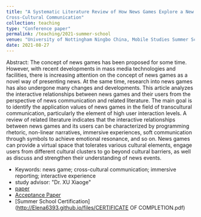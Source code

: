 ```yaml
---
title: "A Systematic Literature Review of How News Games Explore a New Path in the
Cross-Cultural Communication"
collection: teaching
type: "Conference paper"
permalink: /teaching/2021-summer-school
venue: "University of Nottingham Ningbo China, Mobile Studies Summer School"
date: 2021-08-27
---
```


Abstract: The concept of news games has been proposed for some time. However, with recent developments in mass media technologies and facilities, there is increasing attention on the concept of news games as a novel way of presenting news. At the same time, research into news games has also undergone many changes and developments. This article analyzes the interactive relationships between news games and their users from the perspective of news communication and related literature. The main goal is to identify the application values of news games in the field of transcultural communication, particularly the element of high user interaction levels. A review of related literature indicates that the interactive relationships between news games and its users can be characterized by programming rhetoric, non-linear narratives, immersive experiences, soft communication through symbols to achieve emotional resonance, and so on. News games can provide a virtual space that tolerates various cultural elements, engage users from different cultural clusters to go beyond cultural barriers, as well as discuss and strengthen their understanding of news events.

* Keywords: news game; cross-cultural communication; immersive reporting; interactive experience
* study advisor: "Dr. XU Xiaoge"
* [paper](http://Elena6393.github.io/files/原文.pdf)
* [Acceptance Paper](http://Elena6393.github.io/files/录用函.pdf)
* [Summer School Certification](http://Elena6393.github.io/files/CERTIFICATE OF COMPLETION.pdf)
